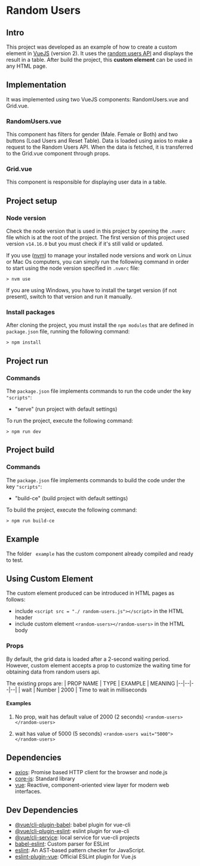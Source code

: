 
# Random Users

## Intro

This project was developed as an example of how to create a custom element in [VueJS](https://vuejs.org/) (version 2). It uses the [random users API](https://randomuser.me/api/) and displays the result in a table. After build the project, this **custom element** can be used in any HTML page.

## Implementation

It was implemented using two VueJS components: RandomUsers.vue and Grid.vue.

### RandomUsers.vue

This component has filters for gender (Male. Female or Both) and two buttons (Load Users and Reset Table).  Data is loaded using axios to make a request to the Random Users API. When the data is fetched, it is transferred to the Grid.vue component through props.

### Grid.vue
This component is responsible for displaying user data in a table.

## Project setup

### Node version

Check the node version that is used in this project by opening the `.nvmrc` file which is at the root of the project. The first version of this project used version `v14.16.0` but you must check if it's still valid or updated.

If you use ([nvm](https://github.com/nvm-sh/nvm)) to manage your installed node versions and work on Linux or Mac Os computers, you can simply run the following command in order to start using the node version specified in `.nvmrc` file:

```
> nvm use
```

If you are using Windows, you have to install the target version (if not present), switch to that version and run it manually.


### Install packages

After cloning the project, you must install the `npm modules` that are defined in `package.json` file, running the following command:

```
> npm install
```

## Project run

### Commands

The `package.json` file implements commands to run the code under the key `"scripts"`:

-   "serve" (run project with default  settings)

To run the project, execute  the following command:

```
> npm run dev
```
## Project build

### Commands

The `package.json` file implements commands to build the code under the key `"scripts"`:

-   "build-ce" (build project with default  settings)

To build the project, execute  the following command:

```
> npm run build-ce
```
## Example
The folder `` example`` has the custom component already compiled and ready to test.

## Using Custom Element
The custom element produced can be introduced in HTML pages as follows:

-   include `<script src = "./ random-users.js"></script>` in the HTML header
-   include custom element `<random-users></random-users>` in the HTML body

### Props

By default, the grid data is loaded after a 2-second waiting period. However, <random-users> custom element accepts a prop to customize the waiting time for obtaining data from random users api.

The existing props are:
| PROP NAME | TYPE | EXAMPLE | MEANING
|--|--|--|--|
| wait | Number | 2000 | Time to wait in milliseconds

#### Examples

1. No prop, wait has default value of 2000 (2 seconds)
   `<random-users></random-users>`

2. wait has value of 5000 (5 seconds)
   `<random-users wait="5000"></random-users>`

## Dependencies

- [axios](https://ghub.io/axios): Promise based HTTP client for the browser and node.js
- [core-js](https://ghub.io/core-js): Standard library
- [vue](https://ghub.io/vue): Reactive, component-oriented view layer for modern web interfaces.

## Dev Dependencies


- [@vue/cli-plugin-babel](https://ghub.io/@vue/cli-plugin-babel): babel plugin for vue-cli
- [@vue/cli-plugin-eslint](https://ghub.io/@vue/cli-plugin-eslint): eslint plugin for vue-cli
- [@vue/cli-service](https://ghub.io/@vue/cli-service): local service for vue-cli projects
- [babel-eslint](https://ghub.io/babel-eslint): Custom parser for ESLint
- [eslint](https://ghub.io/eslint): An AST-based pattern checker for JavaScript.
- [eslint-plugin-vue](https://ghub.io/eslint-plugin-vue): Official ESLint plugin for Vue.js
